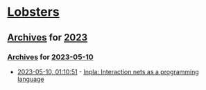 # [Lobsters](../../../README.md)

## [Archives](../../index.md) for [2023](../index.md)

### [Archives](../../index.md) for [2023-05-10](index.md)

* [2023-05-10, 01:10:51](https://lobste.rs/s/oaascp/inpla_interaction_nets_as_programming) - [Inpla: Interaction nets as a programming language](https://github.com/inpla/inpla)
